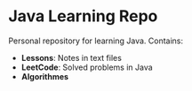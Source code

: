 # Java Learning Repo

Personal repository for learning Java. Contains:

- **Lessons**: Notes in text files  
- **LeetCode**: Solved problems in Java  
- **Algorithmes**